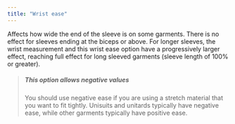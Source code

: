 ```yaml
---
title: "Wrist ease"
---
```


Affects how wide the end of the sleeve is on some garments. There is no effect for sleeves ending at the biceps or above. For longer sleeves, the wrist measurement and this wrist ease option have a progressively larger effect, reaching full effect for long sleeved garments (sleeve length of 100% or greater).

> ##### This option allows negative values
>
> You should use negative ease if you are using a stretch material that you want to fit tightly. Unisuits and unitards typically have negative ease, while other garments typically have positive ease.
